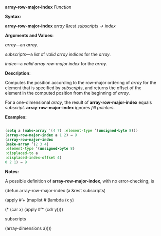 **array-row-major-index** *Function* 



**Syntax:** 



**array-row-major-index** *array* &amp;rest *subscripts → index* 



**Arguments and Values:** 



*array*—an *array*. 



*subscripts*—a *list* of *valid array indices* for the *array*. 



*index*—a *valid array row-major index* for the *array*. 







 



 



**Description:** 



Computes the position according to the row-major ordering of *array* for the element that is specified by *subscripts*, and returns the offset of the element in the computed position from the beginning of *array*. 



For a one-dimensional *array*, the result of **array-row-major-index** equals *subscript*. **array-row-major-index** ignores *fill pointers*. 



**Examples:**
```lisp
 
(setq a (make-array ’(4 7) :element-type ’(unsigned-byte 8))) 
(array-row-major-index a 1 2) → 9 
(array-row-major-index 
(make-array ’(2 3 4) 
:element-type ’(unsigned-byte 8) 
:displaced-to a 
:displaced-index-offset 4) 
0 2 1) → 9 

```
**Notes:** 



A possible definition of **array-row-major-index**, with no error-checking, is 



(defun array-row-major-index (a &amp;rest subscripts) 



(apply #’+ (maplist #’(lambda (x y) 



(\* (car x) (apply #’\* (cdr y)))) 



subscripts 



(array-dimensions a)))) 



